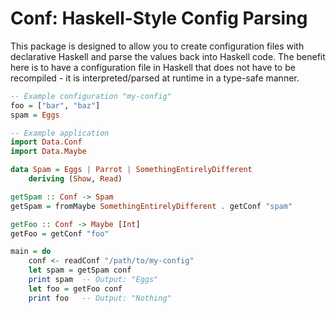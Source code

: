 Conf: Haskell-Style Config Parsing
===

This package is designed to allow you to create configuration files
with declarative Haskell and parse the values back into Haskell code.
The benefit here is to have a configuration file in Haskell that does
not have to be recompiled - it is interpreted/parsed at runtime in a 
type-safe manner.

```haskell
-- Example configuration "my-config"
foo = ["bar", "baz"]
spam = Eggs
```

```haskell
-- Example application
import Data.Conf
import Data.Maybe

data Spam = Eggs | Parrot | SomethingEntirelyDifferent
    deriving (Show, Read)

getSpam :: Conf -> Spam
getSpam = fromMaybe SomethingEntirelyDifferent . getConf "spam"

getFoo :: Conf -> Maybe [Int]
getFoo = getConf "foo"

main = do
    conf <- readConf "/path/to/my-config"
    let spam = getSpam conf
    print spam  -- Output: "Eggs"
    let foo = getFoo conf
    print foo   -- Output: "Nothing"
```

